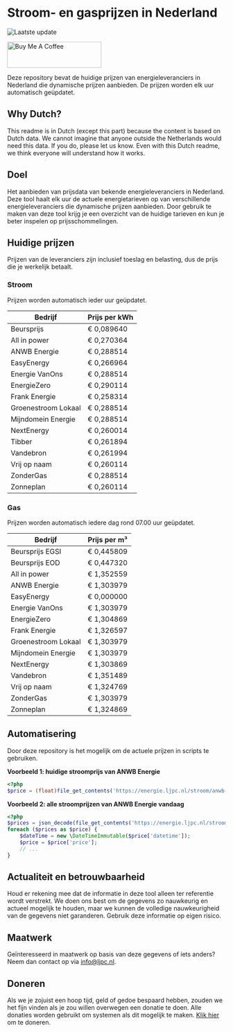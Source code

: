 # Stroom- en gasprijzen in Nederland

![Laatste update](https://img.shields.io/badge/laatste%20update-2024--12--26%2003%3A00%20CET-brightgreen)

<a href="https://www.buymeacoffee.com/Lars-" target="_blank"><img src="https://cdn.buymeacoffee.com/buttons/v2/default-orange.png" alt="Buy Me A Coffee" height="60" style="height: 60px !important;width: 217px !important;" ></a>

Deze repository bevat de huidige prijzen van energieleveranciers in Nederland die dynamische prijzen aanbieden. De prijzen worden elk uur automatisch geüpdatet.

## Why Dutch?

This readme is in Dutch (except this part) because the content is based on Dutch data. We cannot imagine that anyone outside the Netherlands would need this data. If you do, please let us know. Even with this Dutch readme, we think
everyone will understand how it works.

## Doel

Het aanbieden van prijsdata van bekende energieleveranciers in Nederland. Deze tool haalt elk uur de actuele energietarieven op van verschillende energieleveranciers die dynamische prijzen aanbieden. Door gebruik te maken van deze tool
krijg je een overzicht van de huidige tarieven en kun je beter inspelen op prijsschommelingen.

## Huidige prijzen

Prijzen van de leveranciers zijn inclusief toeslag en belasting, dus de prijs die je werkelijk betaalt.

### Stroom

Prijzen worden automatisch ieder uur geüpdatet.

 Bedrijf | Prijs per kWh 
---------|---------------
Beursprijs | € 0,089640
All in power | € 0,270364
ANWB Energie | € 0,288514
EasyEnergy | € 0,266964
Energie VanOns | € 0,288514
EnergieZero | € 0,290114
Frank Energie | € 0,258314
Groenestroom Lokaal | € 0,288514
Mijndomein Energie | € 0,288514
NextEnergy | € 0,260014
Tibber | € 0,261894
Vandebron | € 0,261994
Vrij op naam | € 0,260114
ZonderGas | € 0,288514
Zonneplan | € 0,260114


### Gas

Prijzen worden automatisch iedere dag rond 07.00 uur geüpdatet.

 Bedrijf | Prijs per m³ 
---------|--------------
Beursprijs EGSI | € 0,445809
Beursprijs EOD | € 0,447320
All in power | € 1,352559
ANWB Energie | € 1,303979
EasyEnergy | € 0,000000
Energie VanOns | € 1,303979
EnergieZero | € 1,304869
Frank Energie | € 1,326597
Groenestroom Lokaal | € 1,303979
Mijndomein Energie | € 1,303979
NextEnergy | € 1,303869
Vandebron | € 1,351489
Vrij op naam | € 1,324769
ZonderGas | € 1,303979
Zonneplan | € 1,324869


## Automatisering

Door deze repository is het mogelijk om de actuele prijzen in scripts te gebruiken.

**Voorbeeld 1: huidige stroomprijs van ANWB Energie**

```php
<?php
$price = (float)file_get_contents('https://energie.ljpc.nl/stroom/anwb-energie-nu.txt');

```

**Voorbeeld 2: alle stroomprijzen van ANWB Energie vandaag**

```php
<?php
$prices = json_decode(file_get_contents('https://energie.ljpc.nl/stroom/all-in-power-vandaag.json'),true);
foreach ($prices as $price) {
    $dateTime = new \DateTimeImmutable($price['datetime']);
    $price = $price['price'];
    // ...
}
```

## Actualiteit en betrouwbaarheid

Houd er rekening mee dat de informatie in deze tool alleen ter referentie wordt verstrekt. We doen ons best om de gegevens zo nauwkeurig en actueel mogelijk te houden, maar we kunnen de volledige nauwkeurigheid van de gegevens niet
garanderen. Gebruik deze informatie op eigen risico.

## Maatwerk

Geïnteresseerd in maatwerk op basis van deze gegevens of iets anders? Neem dan contact op
via [info@ljpc.nl](mailto:info@ljpc.nl?subject=Energie%20prijzen).

## Doneren

Als we je zojuist een hoop tijd, geld of gedoe bespaard hebben, zouden we het fijn vinden als je zou willen overwegen een
donatie te doen. Alle donaties worden gebruikt om systemen als dit mogelijk te
maken. [Klik hier](https://www.buymeacoffee.com/Lars-) om te doneren.
